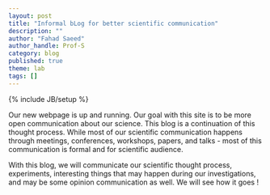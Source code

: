 ```yaml
---
layout: post
title: "Informal bLog for better scientific communication"
description: ""
author: "Fahad Saeed"
author_handle: Prof-S
category: blog
published: true
theme: lab
tags: []
---
```

{% include JB/setup %}


Our new webpage is up and running. Our goal with this site is to be more open communication about our science. This blog is a continuation of this thought process. While most of our scientific communication happens through meetings, conferences, workshops, papers, and talks - most of this communication is formal and for scientific audience. 

With this blog, we will communicate our scientific thought process, experiments, interesting things that may happen during our investigations, and may be some opinion communication as well. We will see how it goes !

